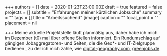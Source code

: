 +++
authors = []
date = 2020-01-23T23:00:00Z
draft = true
featured = false
projects = []
subtitle = "Erfahrungen meiner kürzlichen Jobsuche"
summary = ""
tags = []
title = "Arbeitssuchend"
[image]
caption = ""
focal_point = ""
placement = nil

+++
Meine aktuelle Projektstelle läuft planmäßig aus, daher habe ich mich im Dezember (t0) mal über offene Stellen informiert. Ein Rundumschlag auf gängigen Jobaggregatoren- und Seiten, die die Geo*- und IT-Zielgruppe bedienen , zu der ich mich zähle, wie [digital-geography.com](https://de.digital-geography.com/jobs/ "digital-geography.com"),  [greenjobs.de](https://www.greenjobs.de/ "greenjobs.de")